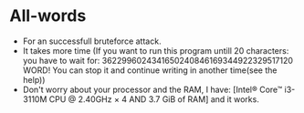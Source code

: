 # All-words
- For an successfull bruteforce attack.
- It takes more time (If you want to run this program untill 20 characters: you have to wait for: 3622996024341650240846169344922329517120 WORD! You can stop it and continue writing in another time(see the help))
- Don't worry about your processor and the RAM, I have: [Intel® Core™ i3-3110M CPU @ 2.40GHz × 4 AND 3.7 GiB of RAM] and it works.
